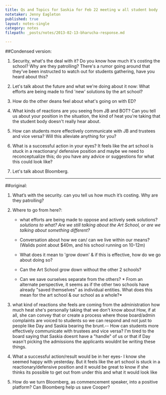 ```yaml
---
title: Qs and Topics for Saskia for Feb 22 meeting w all student body 
notetaker: Jenny Eagleton
published: true
layout: notes-single
category: notes
filepath: _posts/notes/2013-02-13-bharucha-response.md

---
```


##Condensed version:

1. Security, what's the deal with it? Do you know how much it's costing the school? Why are they patrolling? There's a rumor going around that they've been instructed to watch out for students gathering, have you heard about this? 

2. Let's talk about the future and what we're doing about it now: What efforts are being made to find 'new' solutions by the art school? 

3. How do the other deans feel about what's going on with ED?

4. What kinds of reactions are you seeing from JB and BOT? Can you tell us about your position in the situation, the kind of heat you're taking that the student body doesn't really hear about. 

5. How can students more effectively communicate with JB and trustees and vice versa? Will this alleviate anything for you?

6. What is a successful action in your eyes? It feels like the art school is stuck in a reactionary/ defensive position and maybe we need to reconceptualize this; do you have any advice or suggestions for what this could look like? 

7. Let's talk about Bloomberg.

**********************************************************************
##original:
1. What’s with the security. can you tell us how much it’s costing. Why are they patrolling?

2. Where to go from here?:
	- what efforts are being made to oppose and actively seek solutions? *solutions to what? Are we still talking about the Art School, or are we talking about something different?*  
	- Conversation about how we can/ can we live within our means? (Walids point about $40m, and his school running on 10-12m)  
	- What does it mean to 'grow down' & if this is effective, how do we go about doing so?

	- Can the Art School grow down without the other 2 schools?  
	- Can we save ourselves separate from the others? * From an alternate perspective, it seems as if the other two schools have already "saved themselves" as individual entities. What does this mean for the art school & our school as a whole?*

3. what kind of reactions she feels are coming from the administration
how much heat she's personally taking that we don't know about
How, if at all, she can convey that or create a process where those board/admin complaints are voiced to students so we can respond and not just to people like Day and Saskia bearing the brunt.-- How can students more effectively communicate with trustees and vice versa?
I'm tired to the board saying that Saskia doesnt have a "handle" of us or that if Day wasn't picking the admissions the applicants wouldnt be writing these things. 

4. What a successful action/result would be in her eyes- I know she seemed happy with yesterday. But it feels like the art school is stuck in a reactionary/defensive position and it would be great to know if she thinks its possible to get out from under this and what it would look like

5. How do we turn Bloomberg, as commencement speaker, into a positive platform? Can Bloomberg help us save Cooper?
